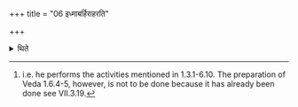 +++
title = "06 इध्माबर्हिराहरति"

+++

<details><summary>थिते</summary>

6. He brings the fuel and sacred grass.[^1]  


[^1]: i.e. he performs the activities mentioned in 1.3.1-6.10. The preparation of Veda 1.6.4-5, however, is not to be done because it has already been done see VII.3.19.
</details>
